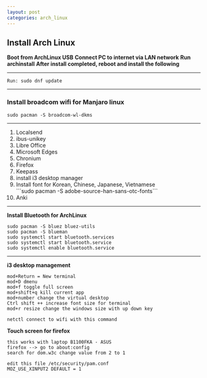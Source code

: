```yaml
---
layout: post
categories: arch_linux 
---
```


## Install Arch Linux

**Boot from ArchLinux USB**
**Connect PC to internet via LAN network**
**Run archinstall**
**After install completed, reboot and install the following**

---
```Run: sudo dnf update```

---
### Install broadcom wifi for Manjaro linux

```sudo pacman -S broadcom-wl-dkms```

---

<ol>
<li>Localsend</li>
<li>ibus-unikey</li>
<li>Libre Office</li>
<li>Microsoft Edges</li>
<li>Chronium</li>
<li>Firefox</li>
<li>Keepass</li>
<li>install i3 desktop manager</li>
<li>Install font for Korean, Chinese, Japanese, Vietnamese</li>
```sudo pacman -S adobe-source-han-sans-otc-fonts```
<li>Anki</li>
</ol>

---
**Install Bluetooth for ArchLinux**
   ```
   sudo pacman -S bluez bluez-utils
   sudo pacman -S blueman
   sudo systemctl start bluetooth.services
   sudo systemctl start bluetooth.service
   sudo systemctl enable bluetooth.service
```

---

**i3 desktop management**
```
mod+Return = New terminal
mod+D dmenu
mod+f toggle full screen
mod+shift+q kill current app
mod+number change the virtual desktop
Ctrl shift ++ increase font size for terminal
mod+r resize change the windows size with up down key

netctl connect to wifi with this command
```
**Touch screen for firefox**
```
this works with laptop B1100FKA - ASUS
firefox --> go to about:config
search for dom.w3c change value from 2 to 1

edit this file /etc/security/pam.conf
MOZ_USE_XINPUT2 DEFAULT = 1
```
